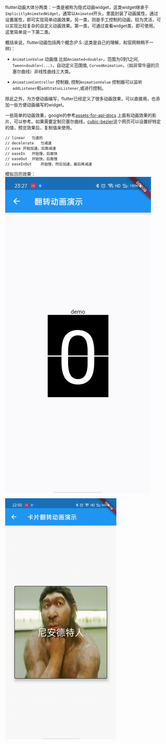 flutter动画大体分两类：一类是被称为隐式动画widget，这类widget继承于`ImplicitlyAnimatedWidget`，通常以`Animated`开头，里面封装了动画属性，通过设置属性，即可实现简单动画效果。另一类，则是手工控制的动画，较为灵活，可以实现比较复杂的自定义动画效果。第一类，可通过查看widget类，即可使用。这里简单说一下第二类。

概括来说，flutter动画包括两个概念(P.S.:这类是自己的理解，和官网稍稍不一样)：
- `AnimationValue` 动画值
  比如`Animated<double>`，范围为0到1之间, `Tween<double>(...)`，自动定义范围值, `CurvedAnimation`，（如非常牛逼的贝塞尔曲线）非线性曲线三大类。

- `AnimationController` 控制器, 控制`AnimationValue`
  控制器可以监听`addListener`和`addStatusListener`,或进行控制。

除此之外，为方便动画编写，flutter已经定义了很多动画效果，可以直接用，也添加一些方便动画编写的widget。

一些简单的动画效果，google的参考[assets-for-api-docs](https://github.com/flutter/assets-for-api-docs) 上面有动画效果的影片，可以参考。如果需要定制贝塞尔曲线，[cubic-bezier](https://cubic-bezier.com/)这个网页可以设置好特定的值，预览效果后，复制值来使用。
```
// linear	匀速的
// decelerate	匀减速
// ease	开始加速，后面减速
// easeIn	开始慢，后面快
// easeOut	开始快，后面慢
// easeInOut	开始慢，然后加速，最后再减速
```

模拟日历效果：
![日历翻转](https://raw.githubusercontent.com/buf1024/monthproj/master/flutter-daydayup/animation/assets/images/calendar.gif)

![卡片翻转](https://raw.githubusercontent.com/buf1024/monthproj/master/flutter-daydayup/animation/assets/images/card.gif)
